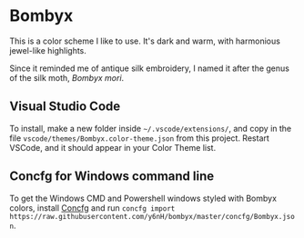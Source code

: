 # Bombyx

This is a color scheme I like to use. It's dark and warm, with harmonious jewel-like highlights.

Since it reminded me of antique silk embroidery, I named it after the genus of the silk moth, _Bombyx mori_.

## Visual Studio Code

To install, make a new folder inside `~/.vscode/extensions/`, and copy in the file `vscode/themes/Bombyx.color-theme.json` from this project. Restart VSCode, and it should appear in your Color Theme list.

## Concfg for Windows command line

To get the Windows CMD and Powershell windows styled with Bombyx colors, install [Concfg](https://github.com/lukesampson/concfg) and run `concfg import https://raw.githubusercontent.com/y6nH/bombyx/master/concfg/Bombyx.json`.
